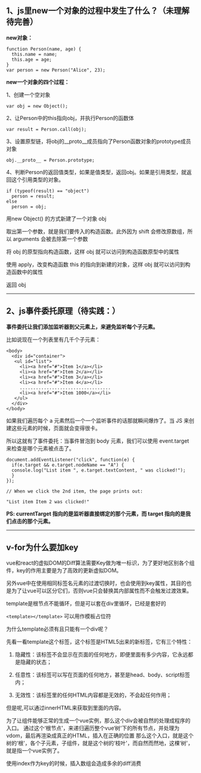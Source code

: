 ## 1、js里new一个对象的过程中发生了什么？（未理解 待完善）

**new对象：**
```
function Person(name, age) {
  this.name = name;
  this.age = age;
}
var person = new Person("Alice", 23);
```
**new一个对象的四个过程：**

1、创建一个空对象
```
var obj = new Object();
```
2、让Person中的this指向obj，并执行Person的函数体
```
var result = Person.call(obj);
```
3、设置原型链，将obj的__proto__成员指向了Person函数对象的prototype成员对象
```
obj.__proto__ = Person.prototype;
```
4、判断Person的返回值类型，如果是值类型，返回obj。如果是引用类型，就返回这个引用类型的对象。
```
if (typeof(result) == "object")
  person = result;
else
  person = obj;
```
用new Object() 的方式新建了一个对象 obj

取出第一个参数，就是我们要传入的构造函数。此外因为 shift 会修改原数组，所以 arguments 会被去除第一个参数

将 obj 的原型指向构造函数，这样 obj 就可以访问到构造函数原型中的属性

使用 apply，改变构造函数 this 的指向到新建的对象，这样 obj 就可以访问到构造函数中的属性

返回 obj


---

## 2、js事件委托原理（待实践：）
**事件委托让我们添加监听器到父元素上，来避免监听每个子元素。**

比如说现在一个列表里有几千个子元素：

```
<body>
  <div id="container">
   <ul id="list">
     <li><a href="#">Item 1</a></li>
     <li><a href="#">Item 2</a></li>
     <li><a href="#">Item 3</a></li> 
     <li><a href="#">Item 4</a></li>
     ..................................
     <li><a href="#">Item 1000</a></li>
   </ul>
  </div>
</body>
```

如果我们遍历每个 a 元素然后一个一个监听事件的话那就瞬间爆炸了。当 JS 来创建这些元素的时候，页面就会变得很卡。

所以这就有了事件委托：当事件冒泡到 body 元素，我们可以使用 event.target 来检查是哪个元素被点击了。
```
document.addEventListener("click", function(e) {
  if(e.target && e.target.nodeName == "A") {
  console.log("List item ", e.target.textContent, " was clicked!");
  }
});

// When we click the 2nd item, the page prints out:

"List item Item 2 was clicked!"
```
**PS: currentTarget 指向的是监听器直接绑定的那个元素，而 target 指向的是我们点击的那个元素。**

---

## v-for为什么要加key
vue和react的虚拟DOM的Diff算法需要Key做为唯一标识，为了更好地区别各个组件，key的作用主要是为了高效的更新虚拟DOM。

另外vue中在使用相同标签名元素的过渡切换时，也会使用到key属性，其目的也是为了让vue可以区分它们，否则vue只会替换其内部属性而不会触发过渡效果。

template是根节点不能循环，但是可以套在div里循环，已经是套好的

`<template></template>` 可以用作模板占位符

为什么template必须有且只能有一个div呢？

先看一看template这个标签，这个标签是HTML5出来的新标签，它有三个特性：

1. 隐藏性：该标签不会显示在页面的任何地方，即便里面有多少内容，它永远都是隐藏的状态；

2. 任意性：该标签可以写在页面的任何地方，甚至是head、body、script标签内；

3. 无效性：该标签里的任何HTML内容都是无效的，不会起任何作用；

但是呢,可以通过innerHTML来获取到里面的内容。



为了让组件能够正常的生成一个vue实例，那么这个div会被自然的处理成程序的入口。
通过这个‘根节点'，来递归遍历整个vue‘树'下的所有节点，并处理为vdom，最后再渲染成真正的HTML，插入在正确的位置
那么这个入口，就是这个树的‘根'，各个子元素，子组件，就是这个树的‘枝叶'，而自然而然地，这棵‘树'，就是指一个vue实例了。

使用index作为key的时候，插入数组会造成多余的diff消费
